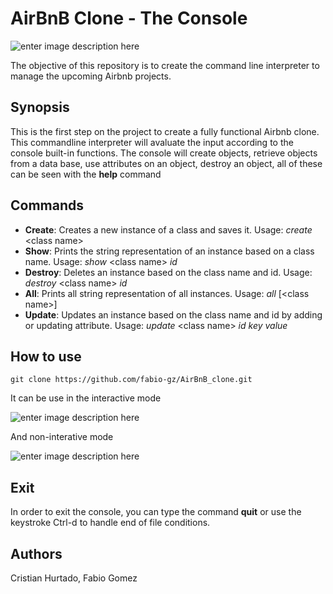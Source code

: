 # AirBnB Clone - The Console

![enter image description here](https://lh3.googleusercontent.com/proxy/EDHJHSmC7qCdXKfzOjmB6zwZhFqpr7XEBGSwipnqN8-vWH4BGkbNQJaRSnfuTCQfKS9G1NfGqKoUBYI_Twe_LiKwbQcf3b7mR4FS6By0d8I4r_yG5XW2AfEeFN6Ge7h8zW2CczrLZRJ_jmqFXg4jD4qhH2Kbc2Bcc1B-ZNoi2lny)

The objective of this repository is to create the command line interpreter to manage the upcoming Airbnb projects.


## Synopsis

This is the first step on the project to create a fully functional Airbnb clone. This commandline interpreter will avaluate the input according to the console built-in functions. The console will create objects, retrieve objects from a data base, use attributes on an object, destroy an object,  all of these can be seen with the **help** command 

## Commands

 - **Create**: Creates a new instance of a class and saves it. Usage: *create* \<class name>
 -  **Show**: Prints the string representation of an instance based on a class name. Usage: *show* \<class name> *id*
 - **Destroy**: Deletes an instance based on the class name and id. Usage: *destroy* \<class name> *id*
 -  **All**:  Prints all string representation of all instances. Usage: *all* [\<class name>]
 - **Update**: Updates an instance based on the class name and id by adding or updating attribute. Usage: *update* \<class name> *id key value*

## How to use

    git clone https://github.com/fabio-gz/AirBnB_clone.git

   It can be use in the interactive mode

![enter image description here](https://i.ibb.co/cCNNbcK/interative-console.png)

And non-interative mode

![enter image description here](https://i.ibb.co/cCNNbcK/interative-console.png%20https://i.ibb.co/94hRF7C/non-interactive-console.png)

## Exit
In order to exit the console, you can type the command **quit** or use the keystroke Ctrl-d to handle end of file conditions.

## Authors

Cristian Hurtado, Fabio Gomez
